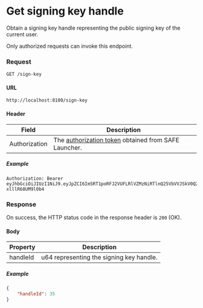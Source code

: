 # Get signing key handle

Obtain a signing key handle representing the public signing key of the current user.

Only authorized requests can invoke this endpoint.

### Request

```
GET /sign-key
```

#### URL

```
http://localhost:8100/sign-key
```

#### Header

| Field | Description |
| --- | --- |
| Authorization | The [authorization token](/auth) obtained from SAFE Launcher. |

##### Example

```
Authorization: Bearer eyJhbGciOiJIUzI1NiJ9.eyJpZCI6Im5RT1poRFJ2VUFLRlVZMzNiRTlnQ25VbVVJSkV0Q2lmYk4zYjE1dXZ2TlU9In0.OTKcHQ9VUKYzBXH_MqeWR4UcHFJV-xlllR68UM9l0b4
```

### Response

On success, the HTTP status code in the response header is `200` (OK).

#### Body

| Property | Description |
| --- | --- |
| handleId | u64 representing the signing key handle. |

##### Example

```json
{
	"handleId": 35
}
```
